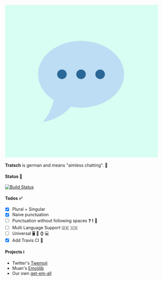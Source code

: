 ![Logo](https://raw.githubusercontent.com/PowerOfEmojis/Tratsch/gh-pages/images/logo_512px.png "Logo Tratsch")

**Tratsch** is german and means "aimless chatting". 💬

#### Status 🚦 
[![Build Status](https://travis-ci.org/PowerOfEmojis/Tratsch.svg?branch=master)](https://travis-ci.org/PowerOfEmojis/Tratsch)

#### Todos ✅
- [x] Plural + Singular
- [x] Naive punctuation
- [ ] Punctuation without following spaces ❓ ❗ 💯
- [ ] Multi Language Support 🇩🇪 🇺🇸
- [ ] Universal 🖥 📱 ⌚️ 💻 
- [x] Add Travis CI 🔧

#### Projects ℹ️
- Twitter's [Twemoji](https://github.com/twitter/twemoji)
- Muan's [Emojilib](https://github.com/muan/emojilib)
- Our own [get-em-all](https://github.com/PowerOfEmojis/get-em-all)
